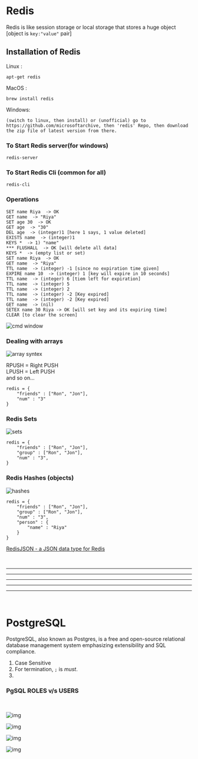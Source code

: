 # Redis
Redis is like session storage or local storage that stores a huge object [object is `key:"value"` pair]<br>

## Installation of Redis

Linux : 
```
apt-get redis
``` 
MacOS : 
```
brew install redis
``` 
Windows: 
```
(switch to linux, then install) or (unofficial) go to https://github.com/microsoftarchive, then 'redis' Repo, then download the zip file of latest version from there.
```

### To Start Redis server(for windows)
```
redis-server
```

### To Start Redis Cli (common for all)
```
redis-cli
```

### Operations

```
SET name Riya  -> OK
GET name  -> "Riya"
SET age 30  -> OK
GET age  -> "30"
DEL age  -> (integer)1 [here 1 says, 1 value deleted]
EXISTS name  -> (integer)1
KEYS *  -> 1) "name"
*** FLUSHALL  -> OK [will delete all data]
KEYS *  -> (empty list or set)
SET name Riya  -> OK
GET name  -> "Riya"
TTL name  -> (integer) -1 [since no expiration time given]
EXPIRE name 10  -> (integer) 1 [key will expire in 10 seconds]
TTL name  -> (integer) 6 [tiem left for expiration]
TTL name  -> (integer) 5
TTL name  -> (integer) 2
TTL name  -> (integer) -2 [Key expired]
TTL name  -> (integer) -2 [Key expired]
GET name  -> (nil)
SETEX name 30 Riya -> OK [will set key and its expiring time]
CLEAR [to clear the screen]
```
![cmd window](redis1.PNG)

### Dealing with arrays 

![array syntex](redis-array1.PNG)

RPUSH = Right PUSH <br>
LPUSH = Left PUSH <br>
and so on...<br>
```
redis = {
    "friends" : ["Ron", "Jon"],
    "num" : "3"
}
```

### Redis Sets

![sets](redis-set.PNG)

```
redis = {
    "friends" : ["Ron", "Jon"],
    "group" : ["Ron", "Jon"],
    "num" : "3",
}
```

### Redis Hashes (objects) 

![hashes](redis-object.PNG)

```
redis = {
    "friends" : ["Ron", "Jon"],
    "group" : ["Ron", "Jon"],
    "num" : "3",
    "person" : {
        "name" : "Riya"
    }
}
```

[RedisJSON - a JSON data type for Redis](http://rejson.io/)

<br>
<hr><hr><hr><hr><hr>
<br>

# PostgreSQL

PostgreSQL, also known as Postgres, is a free and open-source relational database management system emphasizing extensibility and SQL compliance.<br>

1. Case Sensitive
2. For termination, `;` is *must*.
3.  

### PgSQL ROLES v/s USERS
<br>

![img](psql-roles-vs-user.PNG)

![img](psql-create-drop.PNG)

![img](psql-db-list.PNG)

![img](psql-table.PNG)

